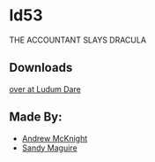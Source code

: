 # ld53

THE ACCOUNTANT SLAYS DRACULA


## Downloads

[over at Ludum Dare](https://ldjam.com/events/ludum-dare/53/$347678)

## Made By:

- [Andrew McKnight](https://github.com/amcknight/)
- [Sandy Maguire](https://github.com/isovector/)

